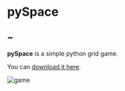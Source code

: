 # pySpace
## ~
**pySpace** is a simple python grid game.


You can [download it here](https://github.com/weifan23/pySpace/archive/master.zip).



![game](https://i.imgur.com/alljbar.png)

